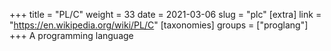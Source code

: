 +++
title = "PL/C"
weight = 33
date = 2021-03-06
slug = "plc"
[extra]
link = "https://en.wikipedia.org/wiki/PL/C"
[taxonomies]
groups = ["proglang"]
+++
A programming language

